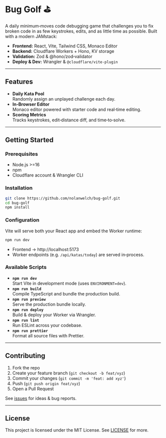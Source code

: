 # Bug Golf :golf:

A daily minimum‑moves code debugging game that challenges you to fix broken code in as few keystrokes, edits, and as little time as possible. Built with a modern JAMstack:

- **Frontend:** React, Vite, Tailwind CSS, Monaco Editor
- **Backend:** Cloudflare Workers + Hono, KV storage
- **Validation:** Zod & @hono/zod‑validator
- **Deploy & Dev:** Wrangler & `@cloudflare/vite‑plugin`

---

## Features

- **Daily Kata Pool**  
  Randomly assign an unplayed challenge each day.
- **In‑Browser Editor**  
  Monaco editor powered with starter code and real‑time editing.
- **Scoring Metrics**  
  Tracks keystrokes, edit‑distance diff, and time‑to‑solve.

---

## Getting Started

### Prerequisites

- Node.js >=16
- npm
- Cloudflare account & Wrangler CLI

### Installation

```bash
git clone https://github.com/nolanwelch/bug-golf.git
cd bug-golf
npm install
```

### Configuration

Vite will serve both your React app and embed the Worker runtime:

```bash
npm run dev
```

- Frontend -> http://localhost:5173
- Worker endpoints (e.g. `/api/katas/today`) are served in‑process.

### Available Scripts

- **`npm run dev`**  
  Start Vite in development mode (uses `ENVIRONMENT=dev`).
- **`npm run build`**  
  Compile TypeScript and bundle the production build.
- **`npm run preview`**  
  Serve the production bundle locally.
- **`npm run deploy`**  
  Build & deploy your Worker via Wrangler.
- **`npm run lint`**  
  Run ESLint across your codebase.
- **`npm run prettier`**  
  Format all source files with Prettier.

---

## Contributing

1. Fork the repo
2. Create your feature branch (`git checkout -b feat/xyz`)
3. Commit your changes (`git commit -m 'feat: add xyz'`)
4. Push (`git push origin feat/xyz`)
5. Open a Pull Request

See [issues](https://github.com/nolanwelch/bug-golf/issues) for ideas & bug reports.

---

## License

This project is licensed under the MIT License. See [LICENSE](LICENSE) for more.
